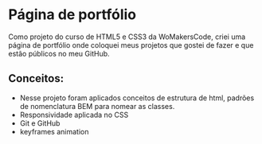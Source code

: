 # Página de portfólio

Como projeto do curso de HTML5 e CSS3 da WoMakersCode, criei uma página de portfólio onde coloquei meus projetos que gostei de fazer e que estão públicos no meu GitHub.

## Conceitos:

- Nesse projeto foram aplicados conceitos de estrutura de html, padrões de nomenclatura BEM para nomear as classes. 
- Responsividade aplicada no CSS
- Git e GitHub 
- keyframes animation



